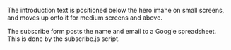 The introduction text is positioned below the hero imahe on small screens, and moves up onto it for medium screens and above.

The subscribe form posts the name and email to a Google spreadsheet. This is done by the subscribe.js script.